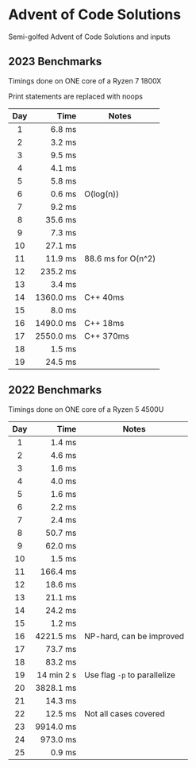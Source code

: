 # Advent of Code Solutions

Semi-golfed Advent of Code Solutions and inputs

## 2023 Benchmarks

Timings done on ONE core of a Ryzen 7 1800X

Print statements are replaced with noops

| Day |      Time | Notes              |
| :-: | --------: | ------------------ |
|  1  |    6.8 ms |                    |
|  2  |    3.2 ms |                    |
|  3  |    9.5 ms |                    |
|  4  |    4.1 ms |                    |
|  5  |    5.8 ms |                    |
|  6  |    0.6 ms | O(log(n))          |
|  7  |    9.2 ms |                    |
|  8  |   35.6 ms |                    |
|  9  |    7.3 ms |                    |
| 10  |   27.1 ms |                    |
| 11  |   11.9 ms | 88.6 ms for O(n^2) |
| 12  |  235.2 ms |                    |
| 13  |    3.4 ms |                    |
| 14  | 1360.0 ms | C++ 40ms           |
| 15  |    8.0 ms |                    |
| 16  | 1490.0 ms | C++ 18ms           |
| 17  | 2550.0 ms | C++ 370ms          |
| 18  |    1.5 ms |                    |
| 19  |   24.5 ms |                    |

## 2022 Benchmarks

Timings done on ONE core of a Ryzen 5 4500U

| Day |       Time | Notes                        |
| :-: | ---------: | ---------------------------- |
|  1  |     1.4 ms |                              |
|  2  |     4.6 ms |                              |
|  3  |     1.6 ms |                              |
|  4  |     4.0 ms |                              |
|  5  |     1.6 ms |                              |
|  6  |     2.2 ms |                              |
|  7  |     2.4 ms |                              |
|  8  |    50.7 ms |                              |
|  9  |    62.0 ms |                              |
| 10  |     1.5 ms |                              |
| 11  |   166.4 ms |                              |
| 12  |    18.6 ms |                              |
| 13  |    21.1 ms |                              |
| 14  |    24.2 ms |                              |
| 15  |     1.2 ms |                              |
| 16  |  4221.5 ms | NP-hard, can be improved     |
| 17  |    73.7 ms |                              |
| 18  |    83.2 ms |                              |
| 19  | 14 min 2 s | Use flag `-p` to parallelize |
| 20  |  3828.1 ms |                              |
| 21  |    14.3 ms |                              |
| 22  |    12.5 ms | Not all cases covered        |
| 23  |  9914.0 ms |                              |
| 24  |   973.0 ms |                              |
| 25  |     0.9 ms |                              |
